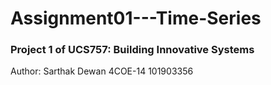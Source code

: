 # Assignment01---Time-Series

### Project 1 of UCS757: Building Innovative Systems
Author:
Sarthak Dewan
4COE-14
101903356
